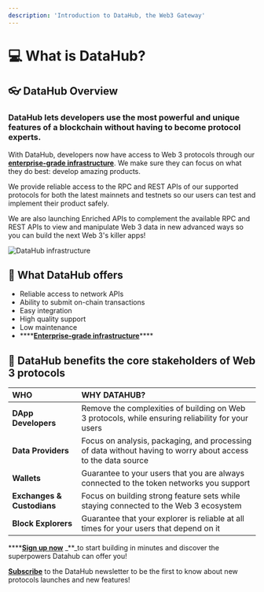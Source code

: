 ```yaml
---
description: 'Introduction to DataHub, the Web3 Gateway'
---
```


# 💻 What is DataHub?

## 👓 DataHub Overview

### DataHub lets developers use the most powerful and unique features of a blockchain without having to become protocol experts.

With DataHub, developers now have access to Web 3 protocols through our [**enterprise-grade infrastructure**](https://app.gitbook.com/@figment-learn/s/learn-docs/~/drafts/-MJ9DE8eI52IPGhxGOVI/guides/datahub-infrastructure). We make sure they can focus on what they do best: develop amazing products.

We provide reliable access to the RPC and REST APIs of our supported protocols for both the latest mainnets and testnets so our users can test and implement their product safely.

We are also launching Enriched APIs to complement the available RPC and REST APIs to view and manipulate Web 3 data in new advanced ways so you can build the next Web 3's killer apps!

![DataHub infrastructure](https://lh3.googleusercontent.com/yyCK3NcjWme-2AOgl5E7iwGxpjPhfayiK07sGPIDjtHK3Us3oH8aawFliV5XQqOKRwGyiT16mFc6H0WPFGz8Y9et5_ZRyNuzHm1RKUwcjF18FdUYx3bUoe6frUR42laa-sSfmfRU)

## 🎊 What DataHub offers

* Reliable access to network APIs
* Ability to submit on-chain transactions
* Easy integration
* High quality support
* Low maintenance
* \*\*\*\*[**Enterprise-grade infrastructure**](https://app.gitbook.com/@figment-learn/s/learn-docs/~/drafts/-MJ9DE8eI52IPGhxGOVI/guides/datahub-infrastructure)\*\*\*\*

## **🎁 DataHub benefits the core stakeholders of Web 3 protocols**

| **WHO** | **WHY DATAHUB?** |
| :--- | :--- |
| **DApp Developers** | Remove the complexities of building on Web 3 protocols, while ensuring reliability for your users |
| **Data Providers** | Focus on analysis, packaging, and processing of data without having to worry about access to the data source |
| **Wallets** | Guarantee to your users that you are always connected to the token networks you support |
| **Exchanges & Custodians** | Focus on building strong feature sets while staying connected to the Web 3 ecosystem |
| **Block Explorers** | Guarantee that your explorer is reliable at all times for your users that depend on it |

\*\*\*\*[**Sign up now**](https://datahub.figment.io/sign_up) \_\*\*\_to start building in minutes and discover the superpowers Datahub can offer you!

[**Subscribe**](https://datahub.figment.io/subscribe) to the DataHub newsletter to be the first to know about new protocols launches and new features!

